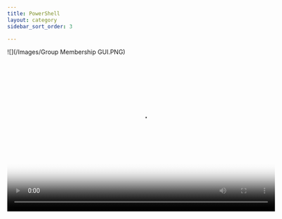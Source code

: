 ```yaml
---
title: PowerShell
layout: category
sidebar_sort_order: 3

---
```

![](/Images/Group Membership GUI.PNG)






<video poster="/Images/Group Membership GUI.PNG" width="618" height="347" controls preload> 
    <source src="HRodberg.github.io/Images/PowerShell GUI.webm" media="only screen and (min-device-width: 568px)"></source> 
    <source src="HRodberg.github.io/Images/PowerShell GUI.webm" media="only screen and (max-device-width: 568px)"></source> 
    <source src="HRodberg.github.io/Images/PowerShell GUI.webm"></source> 
</video>
